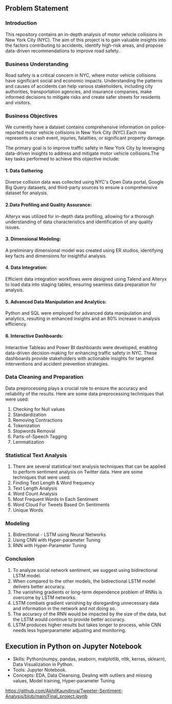 ## Problem Statement
### Introduction
This repository contains an in-depth analysis of motor vehicle collisions in New York City (NYC). The aim of this project is to gain valuable insights into the factors contributing to accidents, identify high-risk areas, and propose data-driven recommendations to improve road safety..

### Business Understanding
Road safety is a critical concern in NYC, where motor vehicle collisions have significant social and economic impacts. Understanding the patterns and causes of accidents can help various stakeholders, including city authorities, transportation agencies, and insurance companies, make informed decisions to mitigate risks and create safer streets for residents and visitors.

### Business Objectives
We currently have a dataset contains comprehensive information on police-reported motor vehicle collisions in New York City (NYC).Each row represents a crash event, injuries, fatalities, or significant property damage.

The primary goal is to improve traffic safety in New York City by leveraging data-driven insights to address and mitigate motor vehicle collisions.The key tasks performed to achieve this objective include:

#### 1. Data Gathering
Diverse collision data was collected using NYC's Open Data portal, Google Big Query datasets, and third-party sources to ensure a comprehensive dataset for analysis.

#### 2.Data Profiling and Quality Assurance: 
Alteryx was utilized for in-depth data profiling, allowing for a thorough understanding of data characteristics and identification of any quality issues.

#### 3. Dimensional Modeling: 
A preliminary dimensional model was created using ER studios, identifying key facts and dimensions for insightful analysis.

#### 4. Data Integration: 
Efficient data integration workflows were designed using Talend and Alteryx to load data into staging tables, ensuring seamless data preparation for analysis.

#### 5. Advanced Data Manipulation and Analytics: 
Python and SQL were employed for advanced data manipulation and analytics, resulting in enhanced insights and an 80% increase in analysis efficiency.

#### 6. Interactive Dashboards: 
Interactive Tableau and Power BI dashboards were developed, enabling data-driven decision-making for enhancing traffic safety in NYC. These dashboards provide stakeholders with actionable insights for targeted interventions and accident prevention strategies.


### Data Cleaning and Preparation
Data preprocessing plays a crucial role to ensure the accuracy and reliability of the results. Here are some data preprocessing techniques that were used:
1. Checking for Null values 
2. Standardization
3. Removing Contractions
4. Tokenization
5. Stopwords Removal
6. Parts-of-Speech Tagging
7. Lemmatization

### Statistical Text Analysis
1. There are several statistical text analysis techniques that can be applied to perform sentiment analysis on Twitter data. Here are some techniques that were used:
2. Finding Text Length & Word frequency
3. Text Length Analysis
4. Word Count Analysis
5. Most Frequent Words In Each Sentiment
6. Word Cloud For Tweets Based On Sentiments
7. Unique Words

### Modeling
1. Bidirectional - LSTM using Neural Networks
2. Using CNN with Hyper-parameter Tuning
3. RNN with Hyper-Parameter Tuning

### Conclusion
1. To analyze social network sentiment, we suggest using bidirectional LSTM model. 
2. When compared to the other models, the bidirectional LSTM model delivers better accuracy. 
3. The vanishing gradients or long-term dependence problem of RNNs is overcome by LSTM networks.
4. LSTM combats gradient vanishing by disregarding unnecessary data and information in the network and not doing so.
5. The accuracy of the RNN would be impacted by the size of the data, but the LSTM would continue to provide better accuracy. 
6. LSTM produces higher results but takes longer to process, while CNN needs less hyperparameter adjusting and monitoring.

## Execution in Python on Jupyter Notebook
- Skills: Python(numpy, pandas, seaborn, matplotlib, nltk, kerras, sklearn), Data Visualization in Python.
- Tools: Jupyter Notebook.
- Concepts: EDA, Data Cleansing, Dealing with outliers and missing values, Model training, Hyper-parameter Tuning

 https://github.com/AkhilKaundinya/Tweeter-Sentiment-Analysis/blob/main/Final_project.ipynb
